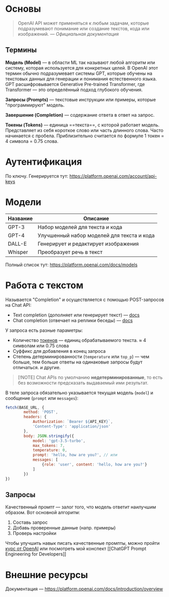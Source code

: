 # Основы

> OpenAI API может применяться к любым задачам, которые подразумевают понимание или создание текстов, кода или изображений.
> *— Официальная документация*

## Термины

**Модель (Model)** — в области ML так называют любой алгоритм или систему, которая используется для конкретных целей. В OpenAI этот термин обычно подразумевает системы GPT, которые обучены на текстовых данных для генерации и понимания естественного языка. GPT расшифровывается Generative Pre-trained Transformer, где Transformer — это определённый подход глубокого обучения.

**Запросы (Prompts)** — текстовые инструкции или примеры, которые "программируют" модель.

**Завершение (Completion)** — содержание ответа в ответ на запрос.

**Токены (Tokens)** — единица ==текста==, с которой работает модель. Представляет из себя короткое слово или часть длинного слова. Часто начинается с пробела. Приблизительно считается по формуле 1 токен = 4 символа = 0.75 слова.

# Аутентификация
По ключу. Генерируется тут: https://platform.openai.com/account/api-keys

# Модели
|Название|Описание|
|-|-|
| GPT-3 | Набор моделей для текста и кода |
| GPT-4 | Улучшенный набор моделей для текста и кода |
| DALL-E | Генерирует и редактирует изображения|
| Whisper | Преобразует речь в текст |

Полный список тут: https://platform.openai.com/docs/models

# Работа с текстом

Называется "Completion" и осуществляется с помощью POST-запросов на Chat API:
- Text completion (дополняет или генерирует текст) — [docs](https://platform.openai.com/docs/api-reference/completions/create)
- Chat completion (отвечает на реплики беседы) — [docs](https://platform.openai.com/docs/api-reference/chat/create)

У запроса есть разные параметры:
- Количество [токенов](https://platform.openai.com/tokenizer) — единиц обрабатываемого текста. ≈ 4 символам или 0.75 слова 
- Суффикс для добавления в конец запроса
- Степень детерминированности (`temperature` или `top_p`) — чем больше, тем больше ответы на одинаковые запросы будут отличаться.
и другие.

> [!NOTE] Chat APIs по умолчанию __недетерминированные__, то есть без возможности предсказать выдаваемый ими результат.

В теле запроса обязательно указывается текущая модель (`model`) и сообщение (`prompt` или `messages`):

```js
fetch(BASE_URL, {
		method: 'POST',
		headers: {
			Authorization: `Bearer ${API_KEY}`,
			'Content-Type': 'application/json'
		},
		body: JSON.stringify({
			model: 'gpt-3.5-turbo',
			max_tokens: 7,
			temperature: 0,
			prompt: 'hello, how are you?', // или
			messages: [
				{role: 'user', content: 'hello, how are you?'}
			]
		})
})
```

## Запросы

Качественный промпт — залог того, что модель ответит наилучшим образом. Вот основной алгоритм:

1. Cоставь запрос
2. Добавь проверенные данные (напр. примеры)
3. Проверь настройки

Чтобы улучшить навык писать качественные промпты, можно пройти [курс от OpenAI](https://learn.deeplearning.ai/chatgpt-prompt-eng) или посмотреть мой конспект [[ChatGPT Prompt Engineering for Developers]]

# Внешние ресурсы
Документация — https://platform.openai.com/docs/introduction/overview